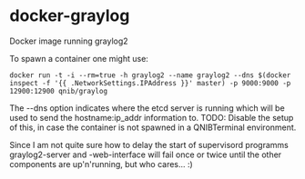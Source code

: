 docker-graylog
==============

Docker image running graylog2

To spawn a container one might use:
```
docker run -t -i --rm=true -h graylog2 --name graylog2 --dns $(docker inspect -f '{{ .NetworkSettings.IPAddress }}' master) -p 9000:9000 -p 12900:12900 qnib/graylog 
```
The --dns option indicates where the etcd server is running which will be used to send the hostname:ip_addr information to.
TODO: Disable the setup of this, in case the container is not spawned in a QNIBTerminal environment.

Since I am not quite sure how to delay the start of supervisord programms graylog2-server and -web-interface will fail once or twice until the other components are up'n'running,
but who cares... :)
